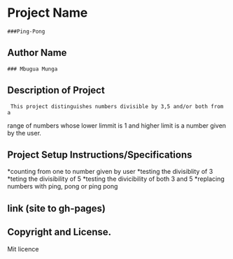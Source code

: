 # Project Name
    ###Ping-Pong

## Author Name
    ### Mbugua Munga

## Description of Project

     This project distinguishes numbers divisible by 3,5 and/or both from a 
range of numbers whose lower limmit is 1 and higher limit is a number given by the user.

## Project Setup Instructions/Specifications

  *counting from one to number given by user 
  *testing the divisiblity of 3
  *teting the divisibility of 5
  *testing the divicibility of both 3 and 5
  *replacing numbers with ping, pong or ping pong

## link (site to gh-pages)
   
## Copyright and License.
   Mit licence